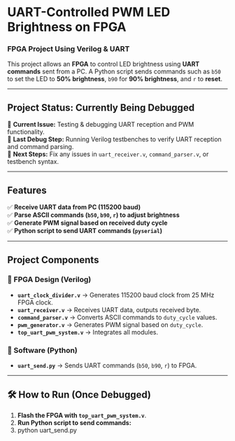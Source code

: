 # UART-Controlled PWM LED Brightness on FPGA
### FPGA Project Using Verilog & UART

This project allows an **FPGA** to control LED brightness using **UART commands** sent from a PC. A Python script sends commands such as `b50` to set the LED to **50% brightness**, `b90` for **90% brightness**, and `r` to **reset**. 

---

## Project Status: **Currently Being Debugged**
🔹 **Current Issue:** Testing & debugging UART reception and PWM functionality.  
🔹 **Last Debug Step:** Running Verilog testbenches to verify UART reception and command parsing.  
🔹 **Next Steps:** Fix any issues in `uart_receiver.v`, `command_parser.v`, or testbench syntax.

---

## Features
✅ **Receive UART data from PC (115200 baud)**  
✅ **Parse ASCII commands (`b50`, `b90`, `r`) to adjust brightness**  
✅ **Generate PWM signal based on received duty cycle**  
✅ **Python script to send UART commands (`pyserial`)**  

---

## Project Components
### 🔹 FPGA Design (Verilog)
- **`uart_clock_divider.v`** → Generates 115200 baud clock from 25 MHz FPGA clock.
- **`uart_receiver.v`** → Receives UART data, outputs received byte.
- **`command_parser.v`** → Converts ASCII commands to `duty_cycle` values.
- **`pwm_generator.v`** → Generates PWM signal based on `duty_cycle`.
- **`top_uart_pwm_system.v`** → Integrates all modules.

### 🔹 Software (Python)
- **`uart_send.py`** → Sends UART commands (`b50`, `b90`, `r`) to FPGA.

---

## 🛠 How to Run (Once Debugged)
1. **Flash the FPGA with `top_uart_pwm_system.v`**.
2. **Run Python script to send commands:**
3. 
   python uart_send.py

